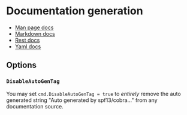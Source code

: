 # Documentation generation

- [Man page docs](./man_docs.md)
- [Markdown docs](./md_docs.md)
- [Rest docs](./rest_docs.md)
- [Yaml docs](./yaml_docs.md)

## Options
### `DisableAutoGenTag`
You may set `cmd.DisableAutoGenTag = true`
to _entirely_ remove the auto generated string "Auto generated by spf13/cobra..."
from any documentation source.
